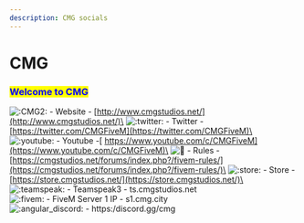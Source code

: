```yaml
---
description: CMG socials
---
```


# CMG

### <mark style="color:blue;">**Welcome to CMG**</mark>                                                           &#x20;

![:CMG2:](https://cdn.discordapp.com/emojis/946953191663210516.webp?size=44\&quality=lossless) - Website - [http://www.cmgstudios.net/](http://www.cmgstudios.net/)\
![:twitter:](https://cdn.discordapp.com/emojis/706154038944727100.webp?size=44\&quality=lossless) - Twitter - [https://twitter.com/CMGFiveM](https://twitter.com/CMGFiveM)\
![:youtube:](https://cdn.discordapp.com/emojis/771201045870805043.webp?size=44\&quality=lossless) - Youtube -[ https://www.youtube.com/c/CMGFiveM](https://www.youtube.com/c/CMGFiveM)\
![🔨](https://discord.com/assets/767059c01f5e1967080e803b9ac9ff42.svg)     - Rules - [https://cmgstudios.net/forums/index.php?/fivem-rules/](https://cmgstudios.net/forums/index.php?/fivem-rules/)\
![:store:](https://cdn.discordapp.com/emojis/760885254764101692.webp?size=44\&quality=lossless) - Store - [https://store.cmgstudios.net/](https://store.cmgstudios.net/)\
![:teamspeak:](https://cdn.discordapp.com/emojis/697863501804208278.webp?size=44\&quality=lossless) - Teamspeak3 - ts.cmgstudios.net\
&#x20;![:fivem:](https://cdn.discordapp.com/emojis/280211198597660672.webp?size=44\&quality=lossless) - FiveM Server 1 IP - s1.cmg.city\
&#x20;![:angular\_discord:](https://cdn.discordapp.com/emojis/856646359276585001.webp?size=44\&quality=lossless) - https:/discord.gg/cmg
